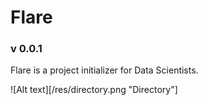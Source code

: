 # Flare

### v 0.0.1
Flare is a project initializer for Data Scientists.

![Alt text][/res/directory.png "Directory"]
